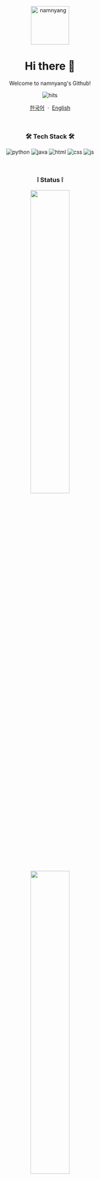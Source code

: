 <p align="center">
  <img width="100px" src="https://namnyang.live/assets/img/sample/d.png" align="center" alt="namnyang" />
  <h1 align="center">Hi there 👋</h2>
  <p align="center">Welcome to namnyang's Github!</p>
</p>

<p align="center">
  <img src="https://hits.seeyoufarm.com/api/count/incr/badge.svg?url=https%3A%2F%2Fgithub.com%2Fnamnyang&count_bg=%230A95FF&title_bg=%23555555&icon=github.svg&icon_color=%23E7E7E7&title=Hits&edge_flat=false" alt="hits"/>
</p>

<p align="center">
  <a href="/README_KR.md">한국어</a>
    &nbsp;·&nbsp;
  <a href="/README.md">English</a>
</p>

<br>

<h3 align="center">🛠 Tech Stack 🛠</h3>

<p align="center">
  <img src="https://img.shields.io/badge/Python-3776AB?style=flat-square&logoColor=white&logo=Python" alt="python"/>
  <img src="https://img.shields.io/badge/Java-007396?style=flat-square&logoColor=white&logo=Java" alt="java"/>
  <img src="https://img.shields.io/badge/HTML-E34F26?style=flat-square&logoColor=white&logo=HTML5" alt="html"/>
  <img src="https://img.shields.io/badge/CSS-1572B6?style=flat-square&logoColor=white&logo=CSS3" alt="css"/>
  <img src="https://img.shields.io/badge/JS-F7DF1E?style=flat-square&logoColor=white&logo=JavaScript" alt="js"/>
</p>

<br>

<h3 align="center"> ❕ Status ❕ </h3>

<p align="center">
  <img width="45%" src="https://github-readme-stats.vercel.app/api?username=namnyang&show_icons=true&count_private=true&theme=gotham&bg_color=0D1117"><br><br>
  <img width="45%" src="https://github-readme-stats.vercel.app/api/wakatime?username=namnyang&theme=gotham&bg_color=0D1117"><br><br>
  <img width="45%" src="https://github-readme-stats.vercel.app/api/top-langs/?username=namnyang&langs_count=100&theme=gotham&layout=compact&bg_color=0D1117"><br><br>
</p>

<br>

<h3 align="center"> 🎉 ME 🎉 </h3>

<p align="center">
  <a href="https://discord.com/users/690148325604720660"><img src="https://img.shields.io/badge/Discord-7289DA?style=for-the-badge&logoColor=white&logo=Discord" alt="Discord"/></a>
  <a href="mailto:namnyang0510@gmail.com"><img src="https://img.shields.io/badge/Gmail-EA4335?style=for-the-badge&logoColor=white&logo=CSS3" alt="Gmail"/></a>
  <a href="https://namnyang.live"><img src="https://img.shields.io/badge/Web-4285F4?style=for-the-badge&logoColor=white&logo=Google-Chrome" alt="web"/>
</p>

